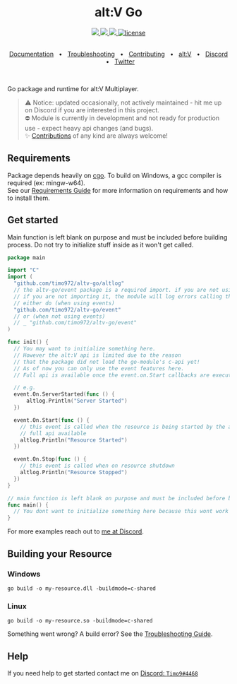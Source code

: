 <div align="center">
  <h1>alt:V Go</h1>
  <a href="https://github.com/timo972/altv-go/actions/workflows/test-api.yml">
    <img src="https://github.com/timo972/altv-go/actions/workflows/test-api.yml/badge.svg" />
  </a>
  <a href="https://github.com/Timo972/altv-go/actions/workflows/test-module.yml">
    <img src="https://github.com/Timo972/altv-go/actions/workflows/test-module.yml/badge.svg" />
  </a>
  <a href="https://github.com/timo972/altv-go/actions/workflows/publish-module.yml">
    <img src="https://github.com/timo972/altv-go/actions/workflows/publish-module.yml/badge.svg" />
  </a>
  <a href="https://github.com/edgedb/edgedb/blob/master/LICENSE">
    <img alt="license" src="https://img.shields.io/badge/license-MIT-blue" />
  </a>
  <br />
  <br />
	
  [Documentation]
  <span>&nbsp;&nbsp;•&nbsp;&nbsp;</span>
  [Troubleshooting]
  <span>&nbsp;&nbsp;•&nbsp;&nbsp;</span>
  [Contributing]
  <span>&nbsp;&nbsp;•&nbsp;&nbsp;</span>
  <a href="https://altv.mp">alt:V</a>
  <span>&nbsp;&nbsp;•&nbsp;&nbsp;</span>
  <a href="https://discord.altv.mp">Discord</a>
  <span>&nbsp;&nbsp;•&nbsp;&nbsp;</span>
  <a href="https://twitter.com/altVMP">Twitter</a>
  <br />

</div>
<br />

Go package and runtime for alt:V Multiplayer.

<!-- > ⚠️ notice: i am too busy to keep this module updated even though no one is interested in it / using it.
> Create an issue or write me on Discord if you are interested or plan on using it, so i will continue updating / improving.
-->

> ⚠️ Notice: updated occasionally, not actively maintained - hit me up on Discord if you are interested in this project.<br />
> ⛔ Module is currently in development and not ready for production use - expect heavy api changes (and bugs).<br />
> ✨ [Contributions][Contributing] of any kind are always welcome!<br />

## Requirements

Package depends heavily on [cgo](https://pkg.go.dev/cmd/cgo).
To build on Windows, a gcc compiler is required (ex: mingw-w64).<br />
See our [Requirements Guide][Requirements] for more information on requirements and how to install them.

## Get started

Main function is left blank on purpose and must be included before building process.
Do not try to initialize stuff inside as it won't get called.

```go
package main

import "C"
import (
  "github.com/timo972/altv-go/altlog"
  // the altv-go/event package is a required import. if you are not using it, do a sideeffect import
  // if you are not importing it, the module will log errors calling the ServerStarted and ResourceStopEvent
  // either do (when using events)
  "github.com/timo972/altv-go/event"
  // or (when not using events)
  // _ "github.com/timo972/altv-go/event"
)

func init() {
  // You may want to initialize something here.
  // However the alt:V api is limited due to the reason
  // that the package did not load the go-module's c-api yet!
  // As of now you can only use the event features here.
  // Full api is available once the event.on.Start callbacks are executed.

  // e.g.
  event.On.ServerStarted(func () {
      altlog.Println("Server Started")
  })

  event.On.Start(func () {
    // this event is called when the resource is being started by the alt:V Core
    // full api available
    altlog.Println("Resource Started")
  })

  event.On.Stop(func () {
    // this event is called when on resource shutdown
    altlog.Println("Resource Stopped")
  })
}

// main function is left blank on purpose and must be included before building process
func main() {
  // You dont want to initialize something here because this wont work
}
```

For more examples reach out to [me at Discord][Maintainer].

## Building your Resource

### Windows

```
go build -o my-resource.dll -buildmode=c-shared
```

### Linux

```
go build -o my-resource.so -buildmode=c-shared
```

Something went wrong? A build error? See the [Troubleshooting Guide][Troubleshooting].

## Help

If you need help to get started contact me on [Discord: `Timo9#4468`][Maintainer]

[Contributing]: https://github.com/timo972/altv-go/wiki/Contributing
[Troubleshooting]: https://github.com/timo972/altv-go/wiki/Troubleshooting
[Requirements]: https://github.com/timo972/altv-go/wiki/Requirements
[Documentation]: https://github.com/Timo972/altv-go/wiki
[Maintainer]: https://discord.com/users/262702731309875200
